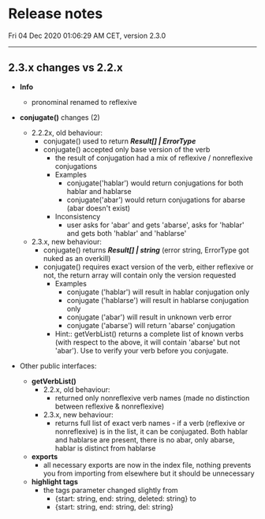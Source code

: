 # Release notes

Fri 04 Dec 2020 01:06:29 AM CET, version 2.3.0
____

## 2.3.x changes vs 2.2.x

- **Info**
  - pronominal renamed to reflexive

- **conjugate()** changes (2)
  - 2.2.2x, old behaviour:
    - conjugate() used to return ***Result[] | ErrorType***
    - conjugate() accepted only base version of the verb
      - the result of conjugation had a mix of reflexive / nonreflexive conjugations
      - Examples
        - conjugate('hablar') would return conjugations for both hablar and hablarse
        - conjugate('abar') would return conjugations for abarse (abar doesn't exist)
      - Inconsistency
        - user asks for 'abar' and gets 'abarse', asks for 'hablar' and gets both 'hablar' and 'hablarse'
  - 2.3.x, new behaviour:
    - conjugate() returns ***Result[] | string***  (error string, ErrorType got nuked as an overkill)
    - conjugate() requires exact version of the verb, either reflexive or not, the return array will contain only the version requested
      - Examples
        - conjugate ('hablar') will result in hablar conjugation only
        - conjugate ('hablarse') will result in hablarse conjugation only
        - conjugate ('abar') will result in unknown verb error
        - conjugate ('abarse') will return 'abarse' conjugation
      - Hint:: getVerbList() returns a complete list of known verbs (with respect to the above, it will contain 'abarse' but not 'abar').  Use to verify your verb before you conjugate.

- Other public interfaces:
  - **getVerbList()**
    - 2.2.x, old behaviour:
      - returned only nonreflexive verb names (made no distinction between reflexive & nonreflexive)
    - 2.3.x, new behaviour:
      - returns full list of exact verb names - if a verb (reflexive or nonreflexive) is in the list, it can be conjugated.  Both hablar and hablarse are present, there is no abar, only abarse, hablar is distinct from hablarse
  - **exports**
    - all necessary exports are now in the index file, nothing prevents you from importing from elsewhere but it should be unnecessary
  - **highlight tags**
    - the tags parameter changed slightly from
      - {start: string, end: string, deleted: string} to
      - {start: string, end: string, del: string}
